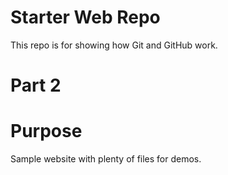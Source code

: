 # Starter Web Repo

This repo is for showing how Git and GitHub work.

# Part 2

# Purpose

Sample website with plenty of files for demos.